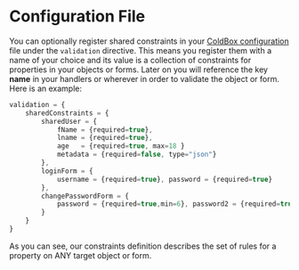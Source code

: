 # Configuration File

You can optionally register shared constraints in your [ColdBox configuration](https://github.com/ortus/cbox-validation/tree/cc7e4d96663e1732860bcea678a632286d72e87e/Configuration/README.md) file under the `validation` directive. This means you register them with a name of your choice and its value is a collection of constraints for properties in your objects or forms. Later on you will reference the key **name** in your handlers or wherever in order to validate the object or form. Here is an example:

```javascript
validation = {
    sharedConstraints = {
        sharedUser = {
            fName = {required=true},
            lname = {required=true},
            age   = {required=true, max=18 }
            metadata = {required=false, type="json"}
        },
        loginForm = {
            username = {required=true}, password = {required=true}
        },
        changePasswordForm = {
            password = {required=true,min=6}, password2 = {required=true, sameAs="password", min=6}
        }
    }
}
```

As you can see, our constraints definition describes the set of rules for a property on ANY target object or form.


